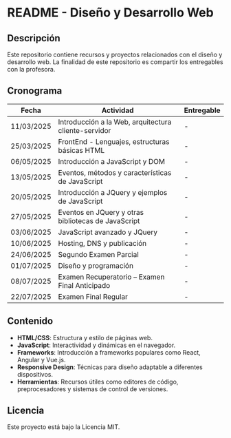 # README - Diseño y Desarrollo Web

## Descripción
Este repositorio contiene recursos y proyectos relacionados con el diseño y desarrollo web. La finalidad de este repositorio es compartir los entregables con la profesora.

## Cronograma
| Fecha       | Actividad                        | Entregable                     |
|-------------|----------------------------------|--------------------------------|
| 11/03/2025  | Introducción a la Web, arquitectura cliente-servidor | - |
| 25/03/2025  | FrontEnd - Lenguajes, estructuras básicas HTML | - |
| 06/05/2025  | Introducción a JavaScript y DOM  | - |
| 13/05/2025  | Eventos, métodos y características de JavaScript | - |
| 20/05/2025  | Introducción a JQuery y ejemplos de JavaScript | - |
| 27/05/2025  | Eventos en JQuery y otras bibliotecas de JavaScript | - |
| 03/06/2025  | JavaScript avanzado y JQuery     | - |
| 10/06/2025  | Hosting, DNS y publicación       | - |
| 24/06/2025  | Segundo Examen Parcial           | - |
| 01/07/2025  | Diseño y programación            | - |
| 08/07/2025  | Examen Recuperatorio – Examen Final Anticipado | - |
| 22/07/2025  | Examen Final Regular             | - |

## Contenido
- **HTML/CSS**: Estructura y estilo de páginas web.
- **JavaScript**: Interactividad y dinámicas en el navegador.
- **Frameworks**: Introducción a frameworks populares como React, Angular y Vue.js.
- **Responsive Design**: Técnicas para diseño adaptable a diferentes dispositivos.
- **Herramientas**: Recursos útiles como editores de código, preprocesadores y sistemas de control de versiones.

## Licencia
Este proyecto está bajo la Licencia MIT. 
